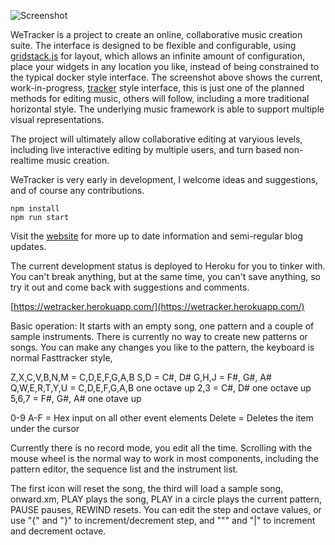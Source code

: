 
![Screenshot](http://pgregory.github.io/wetracker/images/screenshot.png)

WeTracker is a project to create an online, collaborative music creation suite.
The interface is designed to be flexible and configurable, using
[gridstack.js](https://github.com/troolee/gridstack.js) for layout, which
allows an infinite amount of configuration, place your widgets in any location you
like, instead of being constrained to the typical docker style interface. The
screenshot above shows the current, work-in-progress, 
[tracker](https://en.wikipedia.org/wiki/Music_tracker) style interface, this is
just one of the planned methods for editing music, others will follow, including
a more traditional horizontal style. The underlying music framework is able to 
support multiple visual representations.

The project will ultimately allow collaborative editing at varyious levels,
including live interactive editing by multiple users, and turn based non-realtime
music creation.

WeTracker is very early in development, I welcome ideas and suggestions, and of course
any contributions.

```
npm install
npm run start
```
Visit the [website](https://pgregory.github.io/wetracker/) for more up to date information 
and semi-regular blog updates.

The current development status is deployed to Heroku for you to tinker with. You can't break anything, 
but at the same time, you can't save anything, so try it out and come back with suggestions and comments.

[https://wetracker.herokuapp.com/](https://wetracker.herokuapp.com/)

Basic operation: It starts with an empty song, one pattern and a couple of sample instruments. There is
currently no way to create new patterns or songs. You can make any changes you like to the pattern, the 
keyboard is normal Fasttracker style, 

  Z,X,C,V,B,N,M = C,D,E,F,G,A,B 
  S,D = C#, D#
  G,H,J = F#, G#, A#
  Q,W,E,R,T,Y,U = C,D,E,F,G,A,B one octave up
  2,3 = C#, D# one octave up
  5,6,7 = F#, G#, A# one otave up
  
  0-9 A-F = Hex input on all other event elements
  Delete = Deletes the item under the cursor
  
Currently there is no record mode, you edit all the time. Scrolling with the mouse wheel is the normal way
to work in most components, including the pattern editor, the sequence list and the instrument list.

The first icon will reset the song, the third will load a sample song, onward.xm, PLAY plays the song, PLAY 
in a circle plays the current pattern, PAUSE pauses, REWIND resets. You can edit the step and octave values, 
or use "{" and "}" to increment/decrement step, and """ and "|" to increment and decrement octave.

